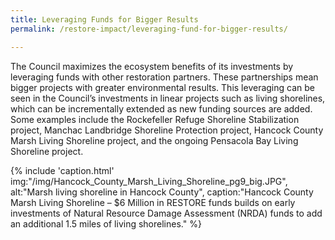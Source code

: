```yaml
---
title: Leveraging Funds for Bigger Results
permalink: /restore-impact/leveraging-fund-for-bigger-results/

---
```

The Council maximizes the ecosystem benefits of its investments by leveraging funds with other restoration partners. These partnerships mean bigger projects with greater environmental results. This leveraging can be seen in the Council’s investments in linear projects such as living shorelines, which can be incrementally extended as new funding sources are added. Some examples include the Rockefeller Refuge Shoreline Stabilization project, Manchac Landbridge Shoreline Protection project, Hancock County Marsh Living Shoreline project, and the ongoing Pensacola Bay Living Shoreline project.

{% include 'caption.html' 
    img:"/img/Hancock_County_Marsh_Living_Shoreline_pg9_big.JPG",  
    alt:"Marsh living shoreline in Hancock County", 
    caption:"Hancock County Marsh Living Shoreline – $6 Million in RESTORE funds builds on early investments of Natural Resource Damage Assessment (NRDA) funds to add an additional 1.5 miles of living shorelines." %} 
